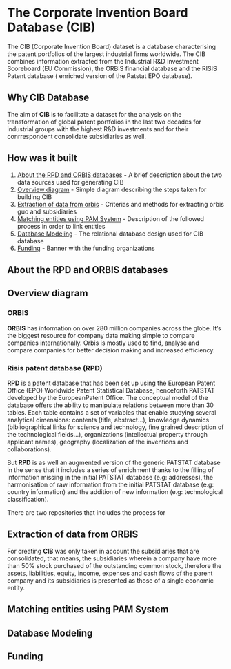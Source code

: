 # The Corporate Invention Board Database (CIB)

The CIB (Corporate Invention Board) dataset is a database characterising the patent portfolios of the largest industrial firms worldwide. The CIB combines information extracted from the Industrial R&D Investment Scoreboard (EU Commission), the ORBIS financial database and the RISIS Patent database ( enriched version of the Patstat EPO database).

## Why CIB Database

The aim of **CIB** is to facilitate a dataset for the analysis on the transformation of global patent portfolios in the last two decades for industrial groups with the highest R&D investments and for their conrrespondent consolidate subsidiaries as well.

## How was it built

1. [About the RPD and ORBIS databases](#about-rpd-database) - A brief description about the two data sources used for generating CIB 
2. [Overview diagram](#overview-diagram) - Simple diagram describing the steps taken for building CIB
3. [Extraction of data from orbis](#extraction-of-orbis-data) - Criterias and methods for extracting orbis guo and subsidiaries
4. [Matching entities using PAM System](#matching-entities-using-pam-system) - Description of the followed process in order to link entities
5. [Database Modeling](#database-modeling) - The relational database design used for CIB database
6. [Funding](#funding) - Banner with the funding organizations

## About the RPD and ORBIS databases

## Overview diagram

### ORBIS 

**ORBIS** has information on over 280 million companies across the globe. It’s the biggest resource for company data making simple to compare companies internationally. Orbis is mostly used to find, analyse and compare companies for better decision making and increased efficiency.

### Risis patent database (RPD)

**RPD** is a patent database that has been set up using the European Patent Office (EPO) Worldwide Patent Statistical Database, henceforth PATSTAT developed by the EuropeanPatent Office. The conceptual model of the database offers the ability to manipulate relations between more than 30 tables. Each table contains a set of variables that enable studying several analytical dimensions: contents (title, abstract...), knowledge dynamics (bibliographical links for science and technology, fine grained description of the technological fields...), organizations (intellectual property through applicant names), geography (localization of the inventions and collaborations).

But **RPD** is as well an augmented version of the generic PATSTAT database in the sense that it includes a series of enrichment thanks to the filling of information missing in the initial PATSTAT database (e.g: addresses), the harmonisation of raw information from the initial PATSTAT database (e.g: country information) and the addition of new information (e.g: technological classification).

There are two repositories that includes the process for 

## Extraction of data from ORBIS

For creating **CIB** was only taken in account the subsidiaries that are consolidated, that means, the subsidiaries wherein a company have more than 50% stock purchased of the outstanding common stock, therefore the assets, liabilities, equity, income, expenses and cash flows of the parent company and its subsidiaries is presented as those of a single economic entity.

## Matching entities using PAM System 


## Database Modeling

## Funding 
